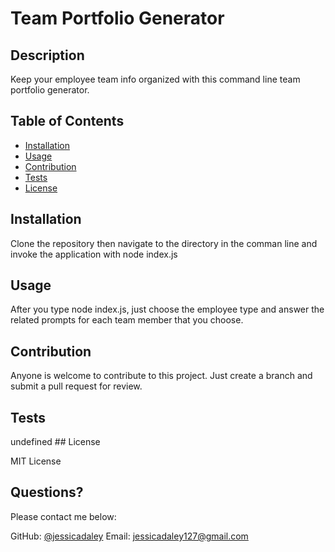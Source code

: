 # Team Portfolio Generator

  
   ## Description 

  
  Keep your employee team info organized with this command line team portfolio generator. 
  ## Table of Contents
  * [Installation](#installation)
  * [Usage](#usage)
  * [Contribution](#contribution)
  * [Tests](#tests)
  * [License](#license)
  
  ## Installation
  
 
   Clone the repository then navigate to the directory in the comman line and invoke the application with node index.js 
  
  ## Usage 
  
 
  After you type node index.js, just choose the employee type and answer the related prompts for each team member that you choose. 
  
  ## Contribution 
  
  
  Anyone is welcome to contribute to this project. Just create a branch and submit a pull request for review. 
  
  ## Tests
  
 
 undefined ## License 
  
  MIT License 
 
  ## Questions?
  
  Please contact me below:
 
  GitHub: [@jessicadaley](https://api.github.com/users/jessicadaley)
   Email: jessicadaley127@gmail.com 
